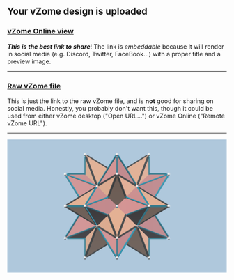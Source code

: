 ## Your vZome design is uploaded

### [vZome Online view][embed]

***This is the best link to share***!  The link is *embeddable* because it will render in social media (e.g. Discord, Twitter, FaceBook...) with a proper title and a preview image.

---

### [Raw vZome file][raw]

This is just the link to the raw vZome file, and is **not** good for
sharing on social media.
Honestly, you probably don't want this, though it could be used from either
vZome desktop ("Open URL...") or vZome Online ("Remote vZome URL").

---

![Image](<Two-Dodecahedra-Stellated.png>)


[embed]: <https://vzome.com/app/embed.py?url=https://raw.githubusercontent.com/John-Kostick/vzome-sharing/main/2021/11/21/21-34-48-Two-Dodecahedra-Stellated/Two-Dodecahedra-Stellated.vZome>
[raw]: <https://raw.githubusercontent.com/John-Kostick/vzome-sharing/main/2021/11/21/21-34-48-Two-Dodecahedra-Stellated/Two-Dodecahedra-Stellated.vZome>
